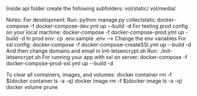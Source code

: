 Inside api folder create the following subfolders:
vol/static/
vol/media/

Notes:
For development:
Run:
python manage.py collectstatic
docker-compose -f docker-compose-dev.yml up --build -d
For testing prod config on your local machine:
docker-compose -f docker-compose-prod.yml up -build -d
In prod env:
cp .env.sample .env --> Change the env variables
For ssl config:
docker-compose -f docker-compose-createSSl.yml up --build -d
And then change domains and email in init-letsencrypt.sh
Run:
./init-letsencrypt.sh
For running your app with ssl on server:
docker-compose -f docker-compose-prod-ssl.yml up --build -d

To clear all containers, images, and volumes:
docker container rm -f $(docker container ls -a -q)
docker image rm -f $(docker image ls -a -q)
docker volume prune
